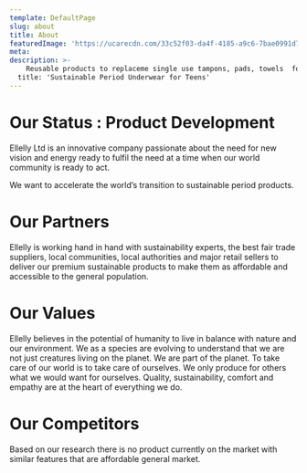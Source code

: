 ```yaml
---
template: DefaultPage
slug: about
title: About
featuredImage: 'https://ucarecdn.com/33c52f03-da4f-4185-a9c6-7bae0991d7c0/'
meta:
description: >-
    Reusable products to replaceme single use tampons, pads, towels  for teens
  title: 'Sustainable Period Underwear for Teens'
---
```

# Our Status : Product Development

Ellelly Ltd is an innovative company passionate about the need for new vision and energy ready to fulfil the need at a time when our world community is ready to act.

We want to accelerate the world’s transition to sustainable period products.


# Our Partners

Ellelly is working hand in hand with sustainability experts, the best fair trade suppliers, local communities, local authorities and major retail sellers to deliver our premium sustainable products to make them as affordable and accessible to the general population.



# Our Values

Ellelly believes in the potential of humanity to live in balance with nature and our environment. We as a species are evolving to understand that we are not just creatures living on the planet. We are part of the planet. To take care of our world is to take care of ourselves. We only produce for others what we would want for ourselves. Quality, sustainability, comfort and empathy are at the heart of everything we do.



# Our Competitors

Based on our research there is no product currently on the market with similar features that are affordable general market. 